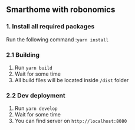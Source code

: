 ## Smarthome with robonomics

### 1. Install all required packages

Run the following command :`yarn install`

### 2.1 Building

1. Run `yarn build`
2. Wait for some time
3. All build files will be located inside `/dist` folder

### 2.2 Dev deployment

1. Run `yarn develop`
2. Wait for some time
3. You can find server on `http://localhost:8080`
